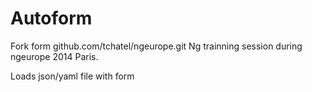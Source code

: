 Autoform
======

Fork form github.com/tchatel/ngeurope.git
Ng trainning session during ngeurope 2014 Paris.

Loads json/yaml file with form 
